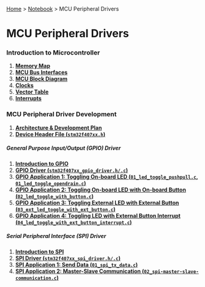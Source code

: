 <a href="../../">Home</a> > <a href="../notebook">Notebook</a> > MCU Peripheral Drivers

# MCU Peripheral Drivers



### Introduction to Microcontroller

1. **<a href="./memory-map">Memory Map</a>**
2. **<a href="./mcu-bus-interfaces">MCU Bus Interfaces</a>**
3. **<a href="./mcu-block-diagram">MCU Block Diagram</a>**
4. **<a href="./clocks">Clocks</a>**
5. **<a href="./vector-table">Vector Table</a>**
6. **<a href="./interrupts">Interrupts</a>**



### MCU Peripheral Driver Development

1. **<a href="./architecture-and-development-plan">Architecture & Development Plan</a>**
1. **<a href="./device-header-file">Device Header File (`stm32f407xx.h`)</a>**

##### General Purpose Input/Output (GPIO) Driver

1. **<a href="./introduction-to-gpio">Introduction to GPIO</a>**
1. **<a href="./gpio-driver">GPIO Driver (`stm32f407xx_gpio_driver.h/.c`)</a>**
1. **<a href="./gpio-application-1">GPIO Application 1: Toggling On-board LED (`01_led_toggle_pushpull.c`, `01_led_toggle_opendrain.c`)</a>**
1. **<a href="./gpio-application-2">GPIO Application 2: Toggling On-board LED with On-board Button (`02_led_toggle_with_button.c`)</a>**
1. **<a href="./gpio-application-3">GPIO Application 3: Toggling External LED with External Button (`03_ext_led_toggle_with_ext_button.c`)</a>**
1. **<a href="./gpio-application-4">GPIO Application 4: Toggling LED with External Button Interrupt (`04_led_toggle_with_ext_button_interrupt.c`)</a>**

##### Serial Peripheral Interface (SPI) Driver

1. **<a href="./introduction-to-spi">Introduction to SPI</a>**
1. **<a href="./spi-driver">SPI Driver (`stm32f407xx_spi_driver.h/.c`)</a>**
1. **<a href="./spi-application-1">SPI Application 1: Send Data (`01_spi_tx_data.c`)</a>**
1. **<a href="./spi-application-2">SPI Application 2: Master-Slave Communication (`02_spi-master-slave-communication.c`)</a>**
